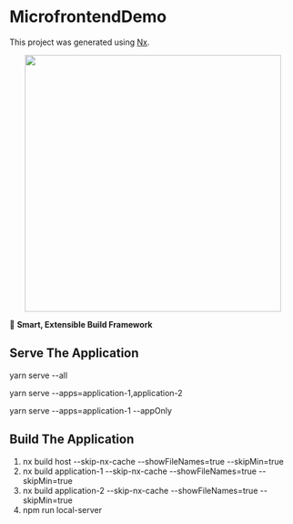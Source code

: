 

# MicrofrontendDemo

This project was generated using [Nx](https://nx.dev).

<p style="text-align: center;"><img src="https://raw.githubusercontent.com/nrwl/nx/master/images/nx-logo.png" width="450"></p>

🔎 **Smart, Extensible Build Framework**


## Serve The Application

yarn serve --all

yarn serve --apps=application-1,application-2

yarn serve --apps=application-1 --appOnly

## Build The Application

1. nx build host --skip-nx-cache --showFileNames=true --skipMin=true
2. nx build application-1 --skip-nx-cache --showFileNames=true --skipMin=true
3. nx build application-2 --skip-nx-cache --showFileNames=true --skipMin=true
4. npm run local-server
